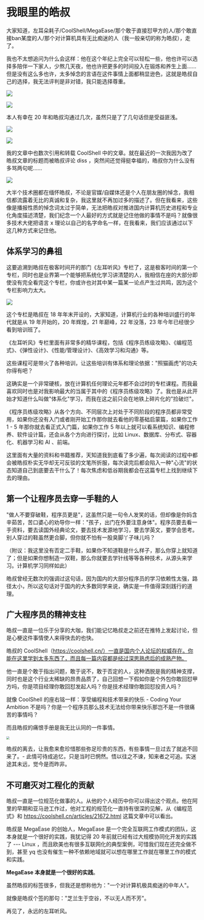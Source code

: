 # 我眼里的皓叔

大家知道，左耳朵耗子/CoolShell/MegaEase/那个敢于直接怼甲方的人/那个敢直接ban某度的人/那个对计算机具有无比痴迷的人（我一般亲切的称为皓叔），走了。

我也不太想追问为什么会这样：他在这个年纪上完全可以轻松一些，他也许可以选择多陪伴一下家人，少熬几天夜，他也许把更多的时间投入在锻炼和养生上面......但是没有这么多也许，太多悼念的言语在这件事情上面都稍显逊色，这就是皓叔自己的选择，我无法评判是非对错，我只能选择尊重。

![](https://www.cxuan.vip/v2-2b2f253f7b3aa294b6801a2ce5695409_b.jpg)

![](https://www.cxuan.vip/image-20230515221032304.png)

本人有幸在 20 年和皓叔沟通过几次，虽然只是了了几句话但是受益匪浅。

![](https://www.cxuan.vip/image-20230515222146287.png)

![](https://www.cxuan.vip/image-20230515222318048.png)

我的文章中也数次引用和转载 CoolShell 中的文章。就在最近的一次我因为改了皓叔文章的标题而被皓叔评论 diss ，突然间还觉得挺幸福的，皓叔你为什么没有多骂两句呢……

![](https://www.cxuan.vip/image-20230515223407595.png)

大半个技术圈都在缅怀皓叔，不论是官媒/自媒体还是个人在朋友圈的悼念，我相信都流露着无比的真诚和复杂，我这里就不再加过多的描述了。但在我看来，这些像是播报性质的悼念词太过于简单，无法把皓叔对推进国内计算机历史进程和专业化角度描述清楚，我们纪念一个人最好的方式就是记住他做的事情不是吗？就像很多技术大佬把语言 x 理论以自己的名字命名一样，在我看来，我们应该通过以下这几种方式来记住他。

## 体系学习的鼻祖

这要追溯到皓叔在极客时间开的那门《左耳听风》专栏了，这是极客时间的第一个专栏，同时也是业界第一个能够把系统化学习讲清楚的人，我相信在座的大部分即使没有完全看完这个专栏，你或许也对其中某一篇某一论点产生过共鸣，因为这个专栏影响力太大。

![](https://www.cxuan.vip/image-20230515223114651.png)

这个专栏是皓叔在 18 年年末开设的，大家知道，计算机行业的各种培训盛行的年代就是从 19 年开始的，20 年辉煌，21 年巅峰，22 年没落，23 年今年已经很少看到培训班了。

《左耳听风》专栏里面有非常多的精华课程，包括《程序员练级攻略》、《编程范式》、《弹性设计》、《性能/管理设计》、《高效学习和沟通》等。

这些课程可是带火了各种培训，让这些培训有体系和理论依据："照猫画虎"的功夫你得有吧？

这确实是一个非常硬核，放在计算机任何理论元年都不会过时的专栏课程。而我最喜欢同时也是对我影响最大的当属于其中的《程序员练级攻略》了。我也是从此开始才知道什么叫做"体系化"学习，而我在这之前只会在地铁上碎片化的"捡破烂"。

《程序员练级攻略》从各个方向、不同层次上对处于不同阶段的程序员都非常受用，如果你还没有入门或者刚开始工作那你就去看他的零基础启蒙篇，如果你工作 1 - 5 年那你就去看正式入门篇，如果你工作 5 年以上就可以看系统知识、编程修养、软件设计篇，还会从各个方向进行探讨，比如 Linux、数据库、分布式、容器化、机器学习和 AI 、前端。

这里面有大量的资料和书籍推荐，天知道我到底看了多少遍，每次阅读的过程中都会被皓叔朴实无华却无可反驳的文笔所折服，每次读完后都会陷入一种"心流"的状态知道自己到底要去干什么了！每次焦虑和低谷期我都会在这篇专栏上找到继续下去的理由。

## 第一个让程序员去穿一手鞋的人

"做人不要穿破鞋，程序员更是"，这虽然只是一句令人发笑的话，但却像是你妈含辛茹苦，苦口婆心的劝导你一样："孩子，出门在外要注意身体"。程序员要去看一手资料，要去读国外经典论文，要去技术发源地学习，要去学英文，要学会思考。别人穿过的鞋虽然更合脚，但你就不怕有一股臭脚丫子味儿吗？

（附议：我这里没有否定二手鞋，如果你不知道鞋是什么样子，那么你穿上就知道了；但是如果你想制造一双鞋，那么你就要去学针线等等各种技术，从源头来学习。计算机学习同样如此）

皓叔曾经无数次的强调过这句话，因为国内的大部分程序员的学习依赖性太强，路径太小，所以这句话对于国内的大多数同学来说，确实是一件值得深刻践行的道理。

## 广大程序员的精神支柱

皓叔一直是一位乐于分享的大咖，我们能记忆皓叔走之前还在推特上发起讨论，但是心梗这件事情使人来得快去的也快。

皓叔的 CoolShell（https://coolshell.cn/）一直是国内个人论坛的权威存在。你能在这里学到太多东西了，而且每一篇内容都是经过深思熟虑后的成熟产物。

他一直是个敢于指出问题，敢于说不，敢于否定的人，这种洒脱是我的精神支撑，同时也是这个行业太稀缺的昂贵品质了，自己回想一下假如你是个外包你敢回怼甲方吗，你是项目经理你敢回怼发起人吗？你是技术经理你敢回怼投资人吗？

就像 CoolShell 的座右铭一样：享受编程和技术带来的快乐 - Coding Your Ambition 不是吗？你是一个程序员那么技术无法给你带来快乐那岂不是一件很痛苦的事情吗？

而且皓叔的痛恨手册是我无比认同的一件事情。

<img src="https://www.cxuan.vip/image-20230516082621988.png" style="zoom:50%;" />

皓叔的离去，让我愈来愈珍惜那些弥足珍贵的东西，有些事情一旦过去了就追不回来了。- 此情可待成追忆，只是当时已惘然。悟以往之不谏，知来者之可追。实迷途其未远，觉今是而昨非。

## 不可磨灭对工程化的贡献

皓叔一直是一位规范化做事的人。从他的个人经历中你可以得出这个观点。他在阿里的早期和亚马逊工作过，他对工程的规范化一直持有很深的见解，从《编程范式》和 https://coolshell.cn/articles/21672.html 这篇文章中可以看出。

皓叔是 MegaEase 的创始人，MegaEase 是一个完全互联网工作模式的团队，这本身就是一个很好的实践，我犹记得 20 年前就已经有过大规模协同化开发的实践了 --- Linux ，而且欧美也有很多互联网化的典型案例，可惜我们现在还完全做不到，甚至 yq 也没有催生一种不依赖地域就可以想在哪里工作就在哪里工作的模式和实践。

**MegaEase 本身就是一个很好的实践**。

虽然皓叔的标签很多，但我还是想称他为："一个对计算机极具痴迷的中年人"。

就像是皓叔个签的那句："芝兰生于空谷，不以无人而不芳"。

再见了，永远的左耳听风。
